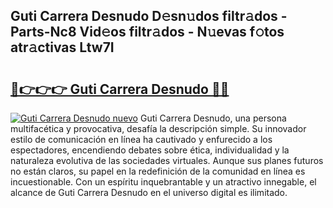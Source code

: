 ## Guti Carrera Desnudo D𝚎sn𝚞dos filtr𝚊dos - Parts-Nc8 Vid𝚎os filtr𝚊dos - N𝚞evas f𝚘tos atr𝚊ctivas Ltw7I

# <h2><a href="http://mb0evgs.tromn.icu/?c=Guti+Carrera+Desnudo">🔗👉👉👉 Guti Carrera Desnudo 🔗🔗</a></h2>

[![Guti Carrera Desnudo nuevo](https://i.imgur.com/pEAQMta.gif)](http://mb0evgs.tromn.icu/?c=Guti+Carrera+Desnudo)
Guti Carrera Desnudo, una persona multifacética y provocativa, desafía la descripción simple. Su innovador estilo de comunicación en línea ha cautivado y enfurecido a los espectadores, encendiendo debates sobre ética, individualidad y la naturaleza evolutiva de las sociedades virtuales. Aunque sus planes futuros no están claros, su papel en la redefinición de la comunidad en línea es incuestionable. Con un espíritu inquebrantable y un atractivo innegable, el alcance de Guti Carrera Desnudo en el universo digital es ilimitado.
